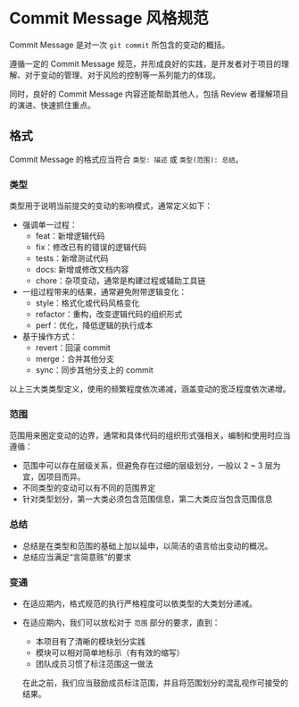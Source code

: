 # Commit Message 风格规范
Commit Message 是对一次 `git commit` 所包含的变动的概括。

遵循一定的 Commit Message 规范，并形成良好的实践，是开发者对于项目的理解、对于变动的管理、对于风险的控制等一系列能力的体现。

同时，良好的 Commit Message 内容还能帮助其他人，包括 Review 者理解项目的演进、快速抓住重点。

## 格式
Commit Message 的格式应当符合 `类型: 描述` 或 `类型(范围): 总结`。

### 类型
类型用于说明当前提交的变动的影响模式，通常定义如下：
- 强调单一过程：
  - feat：新增逻辑代码
  - fix：修改已有的错误的逻辑代码
  - tests：新增测试代码
  - docs: 新增或修改文档内容
  - chore：杂项变动，通常是构建过程或辅助工具链
- 一组过程带来的结果，通常避免附带逻辑变化：
  - style：格式化或代码风格变化
  - refactor：重构，改变逻辑代码的组织形式
  - perf：优化，降低逻辑的执行成本
- 基于操作方式：
  - revert：回滚 commit
  - merge：合并其他分支
  - sync：同步其他分支上的 commit

以上三大类类型定义，使用的频繁程度依次递减，涵盖变动的宽泛程度依次递增。

### 范围
范围用来圈定变动的边界，通常和具体代码的组织形式强相关。编制和使用时应当遵循：
- 范围中可以存在层级关系，但避免存在过细的层级划分，一般以 2 ~ 3 层为宜，因项目而异。
- 不同类型的变动可以有不同的范围界定
- 针对类型划分，第一大类必须包含范围信息，第二大类应当包含范围信息

### 总结
- 总结是在类型和范围的基础上加以延申，以简洁的语言给出变动的概况。
- 总结应当满足“言简意赅”的要求

### 变通
- 在适应期内，格式规范的执行严格程度可以依类型的大类划分递减。
- 在适应期内，我们可以放松对于 `范围` 部分的要求，直到：
	- 本项目有了清晰的模块划分实践
	- 模块可以相对简单地标示（有有效的缩写）
	- 团队成员习惯了标注范围这一做法

  在此之前，我们应当鼓励成员标注范围，并且将范围划分的混乱视作可接受的结果。
